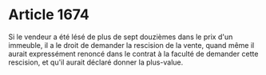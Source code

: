 # Article 1674

Si le vendeur a été lésé de plus de sept douzièmes dans le prix d'un immeuble, il a le droit de demander la rescision de la vente, quand même il aurait expressément renoncé dans le contrat à la faculté de demander cette rescision, et qu'il aurait déclaré donner la plus-value.
